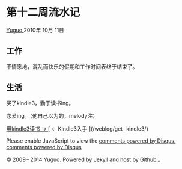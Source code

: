 #  第十二周流水记

[ Yuguo ](http://yuguo.us) 2010年 10月 11日

##  工作

不情愿地，混乱而快乐的假期和工作时间表终于结束了。

##  生活

买了kindle3，勤于读书ing。

恋爱ing。（他自己以为的，melody注）

[ 用kindle3读书 → ](/weblog/read-with-kindle3/) [ ← Kindle3入手 ](/weblog/get-
kindle3/)

Please enable JavaScript to view the [ comments powered by Disqus.
](http://disqus.com/?ref_noscript) [ comments powered by  Disqus
](http://disqus.com)

© 2009 – 2014 Yuguo. Powered by [ Jekyll ](https://github.com/mojombo/jekyll)
and host by [ Github ](https://github.com/yuguo) 。

